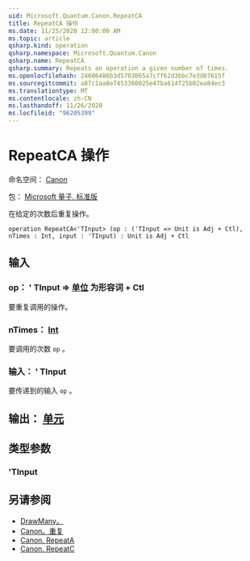 ```yaml
---
uid: Microsoft.Quantum.Canon.RepeatCA
title: RepeatCA 操作
ms.date: 11/25/2020 12:00:00 AM
ms.topic: article
qsharp.kind: operation
qsharp.namespace: Microsoft.Quantum.Canon
qsharp.name: RepeatCA
qsharp.summary: Repeats an operation a given number of times.
ms.openlocfilehash: 24606486b3d5703065a7c7f62d3bbc7e3d07615f
ms.sourcegitcommit: a87c1aa8e7453360025e47ba614f25b02ea84ec3
ms.translationtype: MT
ms.contentlocale: zh-CN
ms.lasthandoff: 11/26/2020
ms.locfileid: "96205399"
---
```

# <a name="repeatca-operation"></a>RepeatCA 操作

命名空间： [Canon](xref:Microsoft.Quantum.Canon)

包： [Microsoft 量子. 标准版](https://nuget.org/packages/Microsoft.Quantum.Standard)


在给定的次数后重复操作。

```qsharp
operation RepeatCA<'TInput> (op : ('TInput => Unit is Adj + Ctl), nTimes : Int, input : 'TInput) : Unit is Adj + Ctl
```


## <a name="input"></a>输入

### <a name="op--tinput--unit--is-adj--ctl"></a>op： ' TInput => [单位](xref:microsoft.quantum.lang-ref.unit)  为形容词 + Ctl

要重复调用的操作。


### <a name="ntimes--int"></a>nTimes： [Int](xref:microsoft.quantum.lang-ref.int)

要调用的次数 `op` 。


### <a name="input--tinput"></a>输入： ' TInput

要传递到的输入 `op` 。



## <a name="output--unit"></a>输出： [单元](xref:microsoft.quantum.lang-ref.unit)



## <a name="type-parameters"></a>类型参数

### <a name="tinput"></a>'TInput



## <a name="see-also"></a>另请参阅

- [DrawMany。](xref:Microsoft.Quantum.Arrays.DrawMany)
- [Canon。重复](xref:Microsoft.Quantum.Canon.Repeat)
- [Canon. RepeatA](xref:Microsoft.Quantum.Canon.RepeatA)
- [Canon. RepeatC](xref:Microsoft.Quantum.Canon.RepeatC)